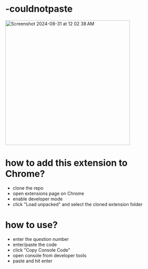 # -couldnotpaste
<img width="390" alt="Screenshot 2024-08-31 at 12 02 38 AM" src="https://github.com/user-attachments/assets/597926cd-4b93-4576-812b-aa7f6aec664b">


# how to add this extension to Chrome?

- clone the repo
- open extensions page on Chrome
- enable developer mode
- click "Load unpacked" and select the cloned extension folder


# how to use?

- enter the question number
- enter/paste the code
- click "Copy Console Code"
- open console from developer tools
- paste and hit enter
